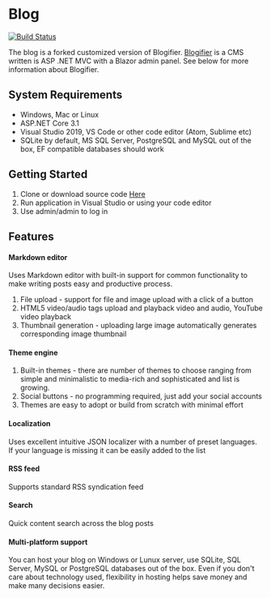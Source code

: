 # Blog
[![Build Status](https://dev.azure.com/rtur/Blogifier/_apis/build/status/blogifierdotnet.Blogifier)](https://dev.azure.com/rtur/Blogifier/_build/latest?definitionId=3)

The blog is a forked customized version of Blogifier. [Blogifier](https://github.com/blogifierdotnet) is a CMS written is ASP .NET MVC with a Blazor admin panel. See below for more information about Blogifier. 


## System Requirements

* Windows, Mac or Linux
* ASP.NET Core 3.1
* Visual Studio 2019, VS Code or other code editor (Atom, Sublime etc)
* SQLite by default, MS SQL Server, PostgreSQL and MySQL out of the box, EF compatible databases should work

## Getting Started

1. Clone or download source code [Here](https://github.com/blogifierdotnet)
2. Run application in Visual Studio or using your code editor
3. Use admin/admin to log in

## Features

#### Markdown editor
Uses Markdown editor with built-in support for common functionality to make writing posts easy and productive process.

1. File upload - support for file and image upload with a click of a button
2. HTML5 video/audio tags upload and playback video and audio, YouTube video playback
3. Thumbnail generation - uploading large image automatically generates corresponding image thumbnail

#### Theme engine

1. Built-in themes - there are number of themes to choose ranging from simple and minimalistic to media-rich and sophisticated and list is growing.
2. Social buttons - no programming required, just add your social accounts
3. Themes are easy to adopt or build from scratch with minimal effort

#### Localization
Uses excellent intuitive JSON localizer with a number of preset languages. If your language is missing it can be easily added to the list

#### RSS feed
Supports standard RSS syndication feed

#### Search
Quick content search across the blog posts

#### Multi-platform support
You can host your blog on Windows or Lunux server, use SQLite, SQL Server, MySQL or PostgreSQL databases out of the box. 
Even if you don't care about technology used, flexibility in hosting helps save money and make many decisions easier.

